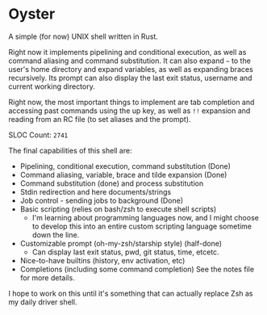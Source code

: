# Oyster

A simple (for now) UNIX shell written in Rust.

Right now it implements pipelining and conditional execution, as well as command aliasing and command substitution. It can also expand `~` to the user's home directory and expand variables, as well as expanding braces recursively. Its prompt can also display the last exit status, username and current working directory.

Right now, the most important things to implement are tab completion and accessing past commands using the up key, as well as `!!` expansion and reading from an RC file (to set aliases and the prompt).

SLOC Count: `2741`

The final capabilities of this shell are:
- Pipelining, conditional execution, command substitution (Done)
- Command aliasing, variable, brace and tilde expansion (Done)
- Command substitution (done) and process substitution
- Stdin redirection and here documents/strings
- Job control - sending jobs to background (Done)
- Basic scripting (relies on bash/zsh to execute shell scripts)
    - I'm learning about programming languages now, and I might choose to develop this into an entire custom scripting language sometime down the line.
- Customizable prompt (oh-my-zsh/starship style) (half-done)
    - Can display last exit status, pwd, git status, time, etcetc.
- Nice-to-have builtins (history, env activation, etc)
- Completions (including some command completion)
See the notes file for more details.

I hope to work on this until it's something that can actually replace Zsh as my daily driver shell.